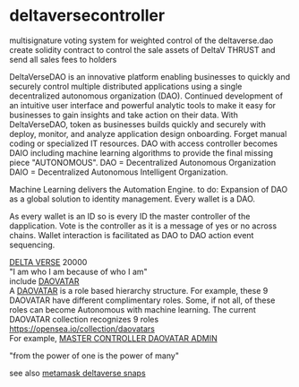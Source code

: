 # deltaversecontroller
multisignature voting system for weighted control of the deltaverse.dao
create solidity contract to control the sale assets of DeltaV THRUST and send all sales fees to holders

DeltaVerseDAO is an innovative platform enabling businesses to quickly and securely control multiple distributed applications using a single decentralized autonomous organization (DAO). Continued development of an intuitive user interface and powerful analytic tools to make it easy for businesses to gain insights and take action on their data. With DeltaVerseDAO, token as businesses builds quickly and securely with deploy, monitor, and analyze application design onboarding. Forget manual coding or specialized IT resources. DAO with access controller becomes DAIO including machine learning algorithms to provide the final missing piece "AUTONOMOUS". DAO = Decentralized Autonomous Organization DAIO = Decentralized Autonomous Intelligent Organization.

Machine Learning delivers the Automation Engine. to do: Expansion of DAO as a global solution to identity management. Every wallet is a DAO.

As every wallet is an ID so is every ID the master controller of the dapplication. Vote is the controller as it is a message of yes or no across chains. Wallet interaction is facilitated as DAO to DAO action event sequencing.<br />

<a href="https://opensea.io/assets/matic/0x024b464ec595f20040002237680026bf006e8f90/1">DELTA VERSE</a> 20000<br />
 "I am who I am because of who I am"<br />
 include <a href="https://opensea.io/assets/matic/0x2953399124f0cbb46d2cbacd8a89cf0599974963/74758963033027311414571102422197684065905824695236570321048308729406205984769">DAOVATAR</a><br />
 A <a href="https://opensea.io/collection/daovatars">DAOVATAR</a> is a role based hierarchy structure. For example, these 9 DAOVATAR have different complimentary roles. Some, if not all, of these roles can become Autonomous with machine learning. The current DAOVATAR collection recognizes 9 roles
 <a href="https://opensea.io/collection/daovatars">https://opensea.io/collection/daovatars</a><br />
 For example, <a href="https://opensea.io/assets/matic/0x2953399124f0cbb46d2cbacd8a89cf0599974963/41112534276107113521927522223374217915114160358631824991112969135912956985345">MASTER CONTROLLER DAOVATAR ADMIN</a><br />

"from the power of one is the power of many"

see also <a href="https://github.com/metasnaps/.github">metamask deltaverse snaps</a>

